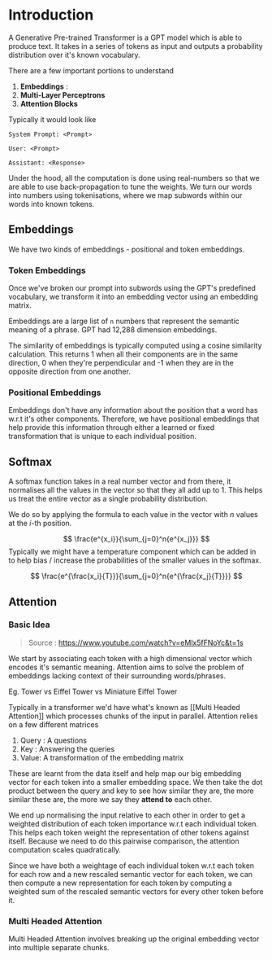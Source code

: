 # Introduction

A Generative Pre-trained Transformer is a GPT model which is able to produce text. It takes in a series of tokens as input and outputs a probability distribution over it's known vocabulary.

There are a few important portions to understand

1. **Embeddings** : 
2. **Multi-Layer Perceptrons**
3. **Attention Blocks**

Typically it would look like 

```
System Prompt: <Prompt>

User: <Prompt>

Assistant: <Response>
```

Under the hood, all the computation is done using real-numbers so that we are able to use back-propagation to tune the weights.  We turn our words into numbers using tokenisations, where we map subwords within our words into known tokens.

## Embeddings

We have two kinds of embeddings - positional and token embeddings. 

### Token Embeddings

Once we've broken our prompt into subwords using the GPT's predefined vocabulary, we transform it into an embedding vector using an embedding matrix. 

Embeddings are a large list of `n` numbers that represent the semantic meaning of a phrase. GPT had 12,288 dimension embeddings.

The similarity of embeddings is typically computed using a cosine similarity calculation. This returns 1 when all their components are in the same direction, 0 when they're perpendicular and -1 when they are in the opposite direction from one another.

### Positional Embeddings

Embeddings don't have any information about the position that a word has w.r.t it's other components. Therefore, we have positional embeddings that help provide this information through either a learned or fixed transformation that is unique to each individual position.

## Softmax

A softmax function takes in a real number vector and from there, it normalises all the values in the vector so that they all add up to 1. This helps us treat the entire vector as a single probability distribution. 

We do so by applying the formula to each value in the vector with $n$ values at the $i$-th position.

$$
\frac{e^{x_i}}{\sum_{j=0}^n{e^{x_j}}}
$$
Typically we might have a temperature component which can be added in to help bias / increase the probabilities of the smaller values in the softmax.

$$
\frac{e^{\frac{x_i}{T}}}{\sum_{j=0}^n{e^{\frac{x_j}{T}}}}
$$

## Attention

### Basic Idea

> Source : https://www.youtube.com/watch?v=eMlx5fFNoYc&t=1s

We start by associating each token with a high dimensional vector which encodes it's semantic meaning. Attention aims to solve the problem of embeddings lacking context of their surrounding words/phrases.

Eg. Tower vs Eiffel Tower vs Miniature Eiffel Tower

Typically in a transformer we'd have what's known as [[Multi Headed Attention]] which processes chunks of the input in parallel. Attention relies on a few different matrices

1. Query : A questions
2. Key : Answering the queries
3. Value: A transformation of the embedding matrix 

These are learnt from the data itself and help map our big embedding vector for each token into a smaller embedding space. We then take the dot product between the query and key to see how similar they are, the more similar these are, the more we say they **attend to** each other.

We end up normalising the input relative to each other in order to get a weighted distribution of each token importance w.r.t each individual token. This helps each token weight the representation of other tokens against itself. Because we need to do this pairwise comparison, the attention computation scales quadratically.

Since we have both a weightage of each individual token w.r.t each token for each row and a new rescaled semantic vector for each token, we can then compute a new representation for each token by computing a weighted sum of the rescaled semantic vectors for every other token before it.

### Multi Headed Attention

Multi Headed Attention involves breaking up the original embedding vector into multiple separate chunks. 